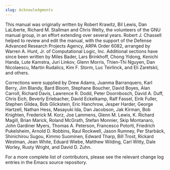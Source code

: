 ```yaml
---
slug: Acknowledgments
---
```


This manual was originally written by Robert Krawitz, Bil Lewis, Dan LaLiberte, Richard M. Stallman and Chris Welty, the volunteers of the GNU manual group, in an effort extending over several years. Robert J. Chassell helped to review and edit the manual, with the support of the Defense Advanced Research Projects Agency, ARPA Order 6082, arranged by Warren A. Hunt, Jr. of Computational Logic, Inc. Additional sections have since been written by Miles Bader, Lars Brinkhoff, Chong Yidong, Kenichi Handa, Lute Kamstra, Juri Linkov, Glenn Morris, Thien-Thi Nguyen, Dan Nicolaescu, Martin Rudalics, Kim F. Storm, Luc Teirlinck, and Eli Zaretskii, and others.

Corrections were supplied by Drew Adams, Juanma Barranquero, Karl Berry, Jim Blandy, Bard Bloom, Stephane Boucher, David Boyes, Alan Carroll, Richard Davis, Lawrence R. Dodd, Peter Doornbosch, David A. Duff, Chris Eich, Beverly Erlebacher, David Eckelkamp, Ralf Fassel, Eirik Fuller, Stephen Gildea, Bob Glickstein, Eric Hanchrow, Jesper Harder, George Hartzell, Nathan Hess, Masayuki Ida, Dan Jacobson, Jak Kirman, Bob Knighten, Frederick M. Korz, Joe Lammens, Glenn M. Lewis, K. Richard Magill, Brian Marick, Roland McGrath, Stefan Monnier, Skip Montanaro, John Gardiner Myers, Thomas A. Peterson, Francesco Potortì, Friedrich Pukelsheim, Arnold D. Robbins, Raul Rockwell, Jason Rumney, Per Starbäck, Shinichirou Sugou, Kimmo Suominen, Edward Tharp, Bill Trost, Rickard Westman, Jean White, Eduard Wiebe, Matthew Wilding, Carl Witty, Dale Worley, Rusty Wright, and David D. Zuhn.

For a more complete list of contributors, please see the relevant change log entries in the Emacs source repository.
